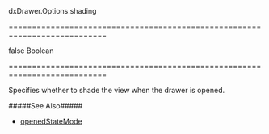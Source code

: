 <!--id-->dxDrawer.Options.shading<!--/id-->
===========================================================================
<!--default-->false<!--/default-->
<!--type-->Boolean<!--/type-->
===========================================================================

<!--shortDescription-->
Specifies whether to shade the view when the drawer is opened.
<!--/shortDescription-->

<!--fullDescription-->
#####See Also#####
- [openedStateMode](/Documentation/ApiReference/UI_Widgets/dxDrawer/Configuration/#openedStateMode)
<!--/fullDescription-->